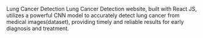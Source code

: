 Lung Cancer Detection
Lung Cancer Detection website, built with React JS, utilizes a powerful CNN model to accurately detect lung cancer from medical images(dataset), providing timely and reliable results for early diagnosis and treatment.
